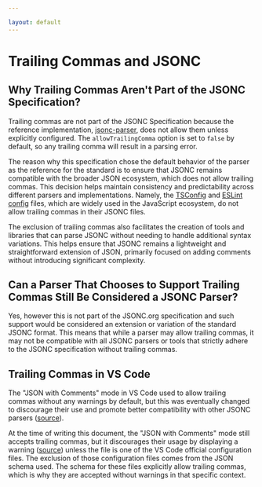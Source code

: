 ```yaml
---

layout: default
---
```


# Trailing Commas and JSONC

## Why Trailing Commas Aren't Part of the JSONC Specification?

Trailing commas are not part of the JSONC Specification because the reference implementation, [jsonc-parser](https://www.npmjs.com/package/jsonc-parser), does not allow them unless explicitly configured. The `allowTrailingComma` option is set to `false` by default, so any trailing comma will result in a parsing error. 

The reason why this specification chose the default behavior of the parser as the reference for the standard is to ensure that JSONC remains compatible with the broader JSON ecosystem, which does not allow trailing commas. This decision helps maintain consistency and predictability across different parsers and implementations. Namely, the [TSConfig](https://www.typescriptlang.org/tsconfig/) and [ESLint config](https://eslint.org/docs/latest/use/configure/configuration-files) files, which are widely used in the JavaScript ecosystem, do not allow trailing commas in their JSONC files.

The exclusion of trailing commas also facilitates the creation of tools and libraries that can parse JSONC without needing to handle additional syntax variations. This helps ensure that JSONC remains a lightweight and straightforward extension of JSON, primarily focused on adding comments without introducing significant complexity.

## Can a Parser That Chooses to Support Trailing Commas Still Be Considered a JSONC Parser?

Yes, however this is not part of the JSONC.org specification and such support would be considered an extension or variation of the standard JSONC format. This means that while a parser may allow trailing commas, it may not be compatible with all JSONC parsers or tools that strictly adhere to the JSONC specification without trailing commas.

## Trailing Commas in VS Code

The "JSON with Comments" mode in VS Code used to allow trailing commas without any warnings by default, but this was eventually changed to discourage their use and promote better compatibility with other JSONC parsers ([source](https://github.com/microsoft/vscode/issues/102061)).

At the time of writing this document, the "JSON with Comments" mode still accepts trailing commas, but it discourages their usage by displaying a warning ([source](https://code.visualstudio.com/docs/languages/json#_json-with-comments)) unless the file is one of the VS Code official configuration files. The exclusion of those configuration files comes from the JSON schema used. The schema for these files explicitly allow trailing commas, which is why they are accepted without warnings in that specific context.



